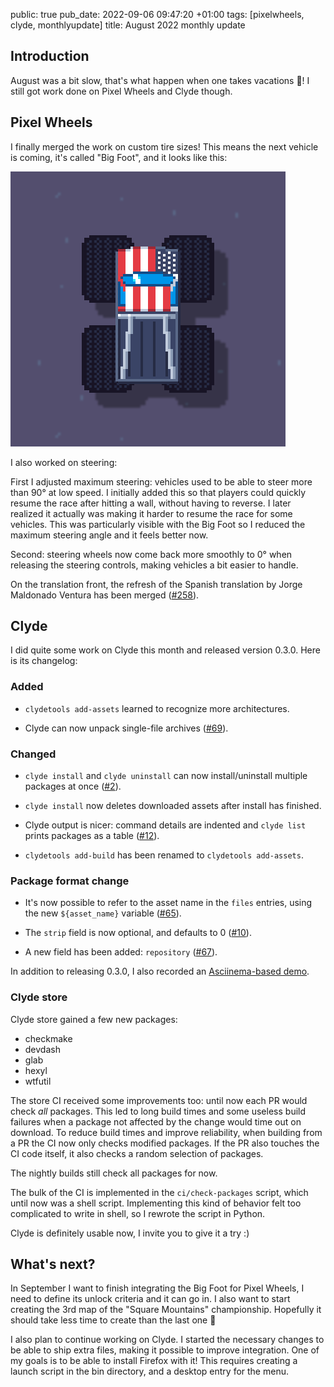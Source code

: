 public: true
pub_date: 2022-09-06 09:47:20 +01:00
tags: [pixelwheels, clyde, monthlyupdate]
title: August 2022 monthly update

## Introduction

August was a bit slow, that's what happen when one takes vacations 🌅! I still got work done on Pixel Wheels and Clyde though.

## Pixel Wheels

I finally merged the work on custom tire sizes! This means the next vehicle is coming, it's called "Big Foot", and it looks like this:

![Big Foot](big-foot.png)

I also worked on steering:

First I adjusted maximum steering: vehicles used to be able to steer more than 90° at low speed. I initially added this so that players could quickly resume the race after hitting a wall, without having to reverse. I later realized it actually was making it harder to resume the race for some vehicles. This was particularly visible with the Big Foot so I reduced the maximum steering angle and it feels better now.

Second: steering wheels now come back more smoothly to 0° when releasing the steering controls, making vehicles a bit easier to handle.

On the translation front, the refresh of the Spanish translation by Jorge Maldonado Ventura has been merged ([#258](https://github.com/agateau/pixelwheels/issues/258)).

<!-- break -->

## Clyde

I did quite some work on Clyde this month and released version 0.3.0. Here is its changelog:

### Added

- `clydetools add-assets` learned to recognize more architectures.

- Clyde can now unpack single-file archives ([#69](https://github.com/agateau/clyde/issues/69)).

### Changed

- `clyde install` and `clyde uninstall` can now install/uninstall multiple packages at once ([#2](https://github.com/agateau/clyde/issues/2)).

- `clyde install` now deletes downloaded assets after install has finished.

- Clyde output is nicer: command details are indented and `clyde list` prints packages as a table ([#12](https://github.com/agateau/clyde/issues/12)).

- `clydetools add-build` has been renamed to `clydetools add-assets`.

### Package format change

- It's now possible to refer to the asset name in the `files` entries, using the new `${asset_name}` variable ([#65](https://github.com/agateau/clyde/issues/65)).

- The `strip` field is now optional, and defaults to 0 ([#10](https://github.com/agateau/clyde/issues/10)).

- A new field has been added: `repository` ([#67](https://github.com/agateau/clyde/issues/67)).

In addition to releasing 0.3.0, I also recorded an [Asciinema-based demo](https://asciinema.org/a/bbNhN0xG779gAFvWjAJMlVeai).

### Clyde store

Clyde store gained a few new packages:

- checkmake
- devdash
- glab
- hexyl
- wtfutil

The store CI received some improvements too: until now each PR would check *all* packages. This led to long build times and some useless build failures when a package not affected by the change would time out on download. To reduce build times and improve reliability, when building from a PR the CI now only checks modified packages. If the PR also touches the CI code itself, it also checks a random selection of packages.

The nightly builds still check all packages for now.

The bulk of the CI is implemented in the `ci/check-packages` script, which until now was a shell script. Implementing this kind of behavior felt too complicated to write in shell, so I rewrote the script in Python.

Clyde is definitely usable now, I invite you to give it a try :)

## What's next?

In September I want to finish integrating the Big Foot for Pixel Wheels, I need to define its unlock criteria and it can go in. I also want to start creating the 3rd map of the "Square Mountains" championship. Hopefully it should take less time to create than the last one 🤞

I also plan to continue working on Clyde. I started the necessary changes to be able to ship extra files, making it possible to improve integration. One of my goals is to be able to install Firefox with it! This requires creating a launch script in the bin directory, and a desktop entry for the menu.
